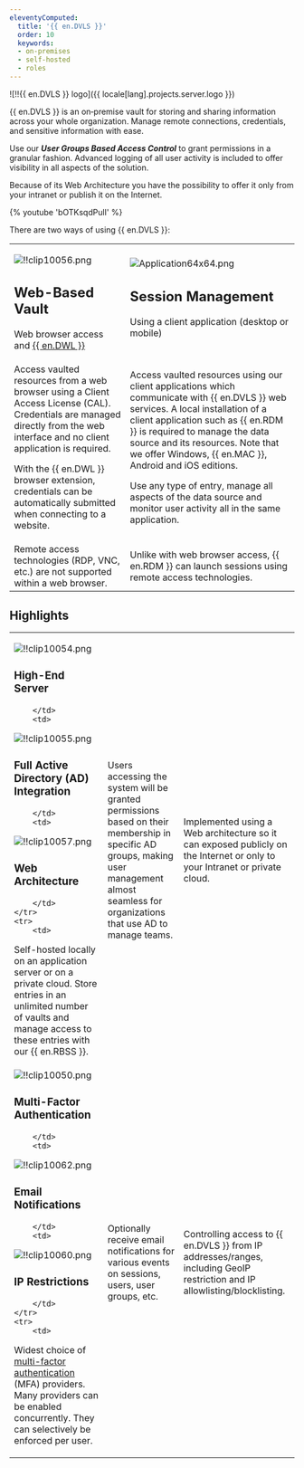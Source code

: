 ```yaml
---
eleventyComputed:
  title: '{{ en.DVLS }}'
  order: 10
  keywords:
  - on-premises
  - self-hosted
  - roles
---
```

![!!{{ en.DVLS }} logo]({{ locale[lang].projects.server.logo }})

{{ en.DVLS }} is an on‑premise vault for storing and sharing information across your whole organization. Manage remote connections, credentials, and sensitive information with ease.  

Use our ***User Groups Based Access Control*** to grant permissions in a granular fashion. Advanced logging of all user activity is included to offer visibility in all aspects of the solution.  

Because of its Web Architecture you have the possibility to offer it only from your intranet or publish it on the Internet.  

{% youtube 'bOTKsqdPulI' %}  

There are two ways of using {{ en.DVLS }}: 

<table>
	<tr>
		<td>

![!!clip10056.png](https://webdevolutions.azureedge.net/docs/en/server/clip10056.png)  

## Web-Based Vault  

Web browser access and [{{ en.DWL }}](/server/dwl/overview/) 
		</td>
		<td>
![Application64x64.png](https://webdevolutions.azureedge.net/docs/common/Application64x64.png)  

## Session Management  

Using a client application (desktop or mobile) 
		</td>
	</tr>
	<tr>
		<td>
Access vaulted resources from a web browser using a Client Access License (CAL). Credentials are managed directly from the web interface and no client application is required.  

With the {{ en.DWL }} browser extension, credentials can be automatically submitted when connecting to a website. 
		</td>
		<td>
Access vaulted resources using our client applications which communicate with {{ en.DVLS }} web services. A local installation of a client application such as {{ en.RDM }} is required to manage the data source and its resources. Note that we offer Windows, {{ en.MAC }}, Android and iOS editions.  

Use any type of entry, manage all aspects of the data source and monitor user activity all in the same application. 
		</td>
	</tr>
	<tr>
		<td>
Remote access technologies (RDP, VNC, etc.) are not supported within a web browser. 
		</td>
		<td>
Unlike with web browser access, {{ en.RDM }} can launch sessions using remote access technologies. 
		</td>
	</tr>
</table>

## Highlights

<table>
	<tr>
		<td>

![!!clip10054.png](https://webdevolutions.azureedge.net/docs/en/server/clip10054.png)  

### High-End Server 
		</td>
		<td>
![!!clip10055.png](https://webdevolutions.azureedge.net/docs/en/server/clip10055.png)  

### Full Active Directory (AD) Integration 
		</td>
		<td>
![!!clip10057.png](https://webdevolutions.azureedge.net/docs/en/server/clip10057.png)  

### Web Architecture 
		</td>
	</tr>
	<tr>
		<td>
Self-hosted locally on an application server or on a private cloud. Store entries in an unlimited number of vaults and manage access to these entries with our {{ en.RBSS }}. 
		</td>
		<td>
Users accessing the system will be granted permissions based on their membership in specific AD groups, making user management almost seamless for organizations that use AD to manage teams. 
		</td>
		<td>
Implemented using a Web architecture so it can exposed publicly on the Internet or only to your Intranet or private cloud. 
		</td>
	</tr>
	<tr>
		<td>
![!!clip10050.png](https://webdevolutions.azureedge.net/docs/en/server/clip10050.png)  

### Multi-Factor Authentication 
		</td>
		<td>
![!!clip10062.png](https://webdevolutions.azureedge.net/docs/en/server/clip10062.png)  

### Email Notifications 
		</td>
		<td>
![!!clip10060.png](https://webdevolutions.azureedge.net/docs/en/server/clip10060.png)  

### IP Restrictions 
		</td>
	</tr>
	<tr>
		<td>

Widest choice of [multi-factor authentication](/server/web-interface/administration/configuration/server-settings/security/two-factor/) (MFA) providers. Many providers can be enabled concurrently. They can selectively be enforced per user. 
		</td>
		<td>
Optionally receive email notifications for various events on sessions, users, user groups, etc. 
		</td>
		<td>
Controlling access to {{ en.DVLS }} from IP addresses/ranges, including GeoIP restriction and IP allowlisting/blocklisting. 
		</td>
	</tr>
</table>
